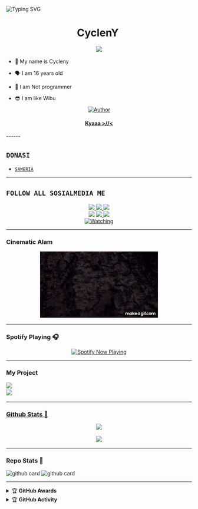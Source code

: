 <img
        src="https://readme-typing-svg.herokuapp.com/?size=30&width=800&lines=Hello+Thank+For+Visiting+Github+CycleY."
            alt="Typing SVG"
        />
    </a>
</p>

<h1 align="center">CyclenY <img src="https://user-images.githubusercontent.com/1303154/88677602-1635ba80-d120-11ea-84d8-d263ba5fc3c0.gif" width="40px" alt=""><br></h1>
<p align="center">
<img src="https://i.ibb.co/kMNbw3m/chikoo.jpg" />
</p>

<p align="center">

- 👼 My name is Cycleny

- 🗣️ I am 16 years old 

- 🔭 I am Not programmer
 
- 😎 I am like Wibu
</p>

</div>
<p align="center">
  <a href="https://github.com/CyclenY"><img title="Author" src="https://img.shields.io/badge/Author-CyclenY-purple.svg?style=for-the-badge&logo=github" /></a>
  <h4 align="center">
  <a href="https://wa.me/6281289682492">Kyaaa >//< </a>
</h4>
</p>
------

## ```DONASI```

- [`SAWERIA`](https://saweria.co/rifkyekapratama)

-------

## ```FOLLOW ALL SOSIALMEDIA ME```
<p align="center">
<a href="https://instagram.com/rifkyekaxyz"><img src="https://img.shields.io/badge/Instagram-E4405F?style=for-the-badge&logo=instagram&logoColor=white"/> 
<a href="https://wa.me/6281289682492"><img src="https://img.shields.io/badge/WhatsApp-25D366?style=for-the-badge&logo=whatsapp&logoColor=white" />
<a href="https://www.youtube.com/channel/UCEMlNO1Cv3OZ-AXOa-SEMzA"><img src="https://img.shields.io/badge/YouTube-Rifky Eka Pratama-ff0000?style=for-the-badge&logo=youtube&logoColor=ff0000&link=https://youtube.com/channel/UCdzWwbApjkyODby7_MoRYlA" /><br>
<a href="https://vt.tiktok.com/ZSe9gDbfR"><img src="https://img.shields.io/badge/Tiktok CyclenY-black?style=for-the-badge&logo=tiktok&logoColor=ff000000&link=https://tiktok.com/@im_chikoo" /></a>
<a href="https://github.com/CyclenY"><img src="https://img.shields.io/badge/-GitHub-black?style=flat-square&logo=github" /> 
<a href="https://www.youtube.com/channel/UCEMlNO1Cv3OZ-AXOa-SEMzA"><img src="https://img.shields.io/youtube/channel/subscribers/UCEMlNO1Cv3OZ-AXOa-SEMzA?style=social" /> <br>
<a href="https://komarev.com/ghpvc/?username=CyclenY&color=blue&style=flat-square&label=Profile+Views"><img title="Watching" src="https://komarev.com/ghpvc/?username=CyclenY&color=blue&style=flat-square&label=Profile+View"></a>
</p>

 -------
 
 ### Cinematic Alam
<p align="center">
 <img src="https://github.com/CyclenY/CyclenY/blob/main/Alam_Cinematic_Film.gif" />
</p>

------
 
### Spotify Playing 🎧

<p align="center">
  <a href="https://open.spotify.com/user/fubsd2bvtesc318tc9k5swng2?si=2fcdd72e28314027" target="_blank"><img src="https://now-playing-on-spotify.vercel.app/api/spotify" alt="Spotify Now Playing" width="350"/></a>
</p>

------

<h3 align="left">My Project</h3>
<p align="left">
  <a href="https://github.com/CyclenY/CyclenY"><img src="https://github-readme-stats.vercel.app/api/pin/?username=CyclenY&repo=CyclenY&bg_color=30,e96443,904e95&title_color=fff&text_color=fff&icon_color=fff&hide_border=true&show_icons=true&show_owner=true&disable_animations=false" /></br>
  <a href="https://github.com/CyclenY/Base-CyclenYV2"><img src="https://github-readme-stats.vercel.app/api/pin/?username=CyclenY&repo=Base-CyclenYV2&bg_color=30,e96443,904e95&title_color=fff&text_color=fff&icon_color=fff&hide_border=true&show_icons=true&show_owner=true&disable_animations=false" /></br>

------
 
 ### Github Stats 🚀
 
<p align="center"><a href="https://github.com/CyclenY"><img src="https://github-readme-stats.vercel.app/api?username=CyclenY&show_icons=true&theme=radical"></a></p>
<p align="center"><a href="https://github.com/CyclenY"><img src="https://github-readme-stats.vercel.app/api/top-langs/?username=CyclenY&theme=radical&layout=compact"></a></p> 

------

 ### Repo Stats 🔭
 
![github card](https://github-readme-stats.vercel.app/api/pin/?username=CyclenY&repo=CyclenY&theme=dark)
![github card](https://github-readme-stats.vercel.app/api/pin/?username=CyclenY&repo=Base-CyclenYV2&theme=nightowl)

------

<details>
    <summary>&#127942 <b>GitHub Awards</b></summary><br/>

![Github Trophy](https://github-profile-trophy.vercel.app/?username=CyclenY)

</details>

<details>
    <summary>&#127942 <b>GitHub Activity</b></summary><br/>

![Metrics](https://metrics.lecoq.io/CyclenY?template=classic&repositories.forks=true&languages=1&languages.colors=github&languages.threshold=0%25&config.timezone=Asia%2FBekasi)

</details> 
